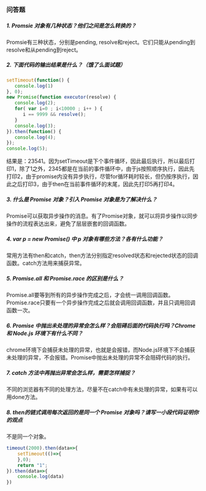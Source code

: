 ### 问答题
##### 1. Promsie 对象有几种状态？他们之间是怎么转换的？
Promsie有三种状态，分别是pending, resolve和reject。它们只能从pending到resolve和从pending到reject。
##### 2. 下面代码的输出结果是什么？（饿了么面试题）
```javascript
setTimeout(function() {
   console.log(1)
}, 0);
new Promise(function executor(resolve) {
   console.log(2);
   for( var i=0 ; i<10000 ; i++ ) {
      i == 9999 && resolve();
   }
   console.log(3);
}).then(function() {
   console.log(4);
});
console.log(5);
```
结果是：23541。因为setTimeout是下个事件循环，因此最后执行，所以最后打印1，除了1之外，2345都是在当前的事件循环中，由于js按照顺序执行，因此先打印2，由于promise内没有异步执行，尽管for循环耗时较长，但仍按序执行，因此之后打印3，由于then在当前事件循环的末尾，因此先打印5再打印4。
##### 3. 什么是 Promise 对象？引入 Promise 对象是为了解决什么？
Promise可以获取异步操作的消息。有了Promise对象，就可以将异步操作以同步操作的流程表达出来，避免了层层嵌套的回调函数。
##### 4. var p = new Promise() 中 p 对象有哪些方法？各有什么功能？
常用方法有then和catch，then方法分别指定resolved状态和rejected状态的回调函数。catch方法用来捕获异常。
##### 5. Promise.all 和 Promise.race 的区别是什么？
Promise.all要等到所有的异步操作完成之后，才会统一调用回调函数。
Promise.race只要有一个异步操作完成之后就会调用回调函数，并且只调用回调函数一次。
##### 6. Promise 中抛出未处理的异常会怎么样？会阻碍后面的代码执行吗？Chrome 和 Node.js 环境下有什么不同？
chrome环境下会捕获未处理的异常，也就是会报错，而Node.js环境下不会捕获未处理的异常，不会报错。Promise中抛出未处理的异常不会阻碍代码的执行。
##### 7. catch 方法中再抛出异常会怎么样，需要怎样捕捉？
不同的浏览器有不同的处理方法，尽量不在catch中有未处理的异常，如果有可以用done方法。
##### 8. then的链式调用每次返回的是同一个 Promise 对象吗？请写一小段代码证明你的观点
不是同一个对象。
```javascript
timeout(2000).then(data=>{
    setTimeout(()=>{
    },0);
    return "1";
}).then(data=>{
    console.log(data)
})
```